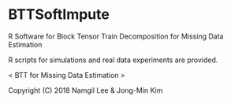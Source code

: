 # BTTSoftImpute
R Software for Block Tensor Train Decomposition for Missing Data Estimation

R scripts for simulations and real data experiments are provided.

< BTT for Missing Data Estimation >

Copyright (C) 2018 Namgil Lee & Jong-Min Kim
